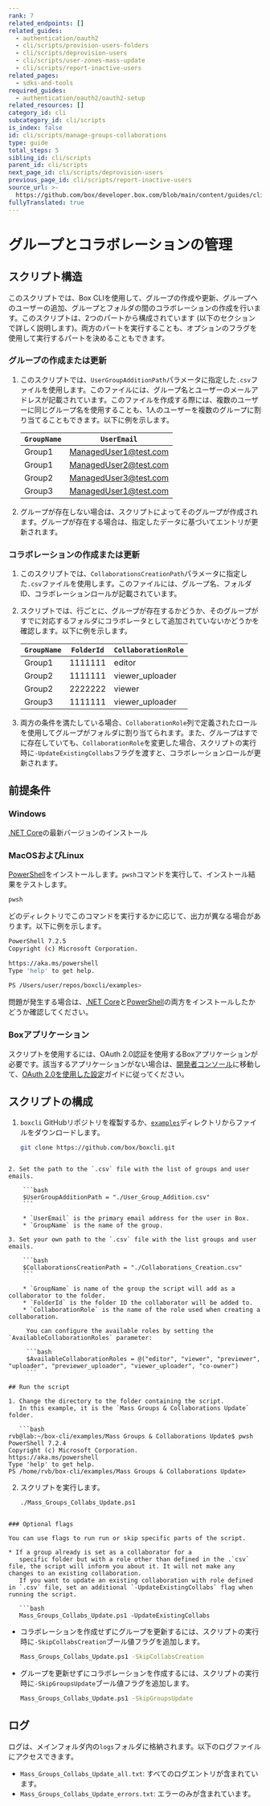 ```yaml
---
rank: 7
related_endpoints: []
related_guides:
  - authentication/oauth2
  - cli/scripts/provision-users-folders
  - cli/scripts/deprovision-users
  - cli/scripts/user-zones-mass-update
  - cli/scripts/report-inactive-users
related_pages:
  - sdks-and-tools
required_guides:
  - authentication/oauth2/oauth2-setup
related_resources: []
category_id: cli
subcategory_id: cli/scripts
is_index: false
id: cli/scripts/manage-groups-collaborations
type: guide
total_steps: 5
sibling_id: cli/scripts
parent_id: cli/scripts
next_page_id: cli/scripts/deprovision-users
previous_page_id: cli/scripts/report-inactive-users
source_url: >-
  https://github.com/box/developer.box.com/blob/main/content/guides/cli/scripts/manage-groups-collaborations.md
fullyTranslated: true
---
```

# グループとコラボレーションの管理

<!-- markdownlint-disable line-length -->

## スクリプト構造

このスクリプトでは、Box CLIを使用して、グループの作成や更新、グループへのユーザーの追加、グループとフォルダの間のコラボレーションの作成を行います。このスクリプトは、2つのパートから構成されています (以下のセクションで詳しく説明します)。両方のパートを実行することも、オプションのフラグを使用して実行するパートを決めることもできます。

### グループの作成または更新

1. このスクリプトでは、`UserGroupAdditionPath`パラメータに指定した`.csv`ファイルを使用します。このファイルには、グループ名とユーザーのメールアドレスが記載されています。このファイルを作成する際には、複数のユーザーに同じグループ名を使用することも、1人のユーザーを複数のグループに割り当てることもできます。以下に例を示します。

   | `GroupName` | `UserEmail`                                           |
   | ----------- | ----------------------------------------------------- |
   | Group1      | [ManagedUser1@test.com](mailto:ManagedUser1@test.com) |
   | Group1      | [ManagedUser2@test.com](mailto:ManagedUser2@test.com) |
   | Group2      | [ManagedUser3@test.com](mailto:ManagedUser3@test.com) |
   | Group3      | [ManagedUser1@test.com](mailto:ManagedUser1@test.com) |

2. グループが存在しない場合は、スクリプトによってそのグループが作成されます。グループが存在する場合は、指定したデータに基づいてエントリが更新されます。

### コラボレーションの作成または更新

1. このスクリプトでは、`CollaborationsCreationPath`パラメータに指定した`.csv`ファイルを使用します。このファイルには、グループ名、フォルダID、コラボレーションロールが記載されています。 

2. スクリプトでは、行ごとに、グループが存在するかどうか、そのグループがすでに対応するフォルダにコラボレータとして追加されていないかどうかを確認します。以下に例を示します。

   | `GroupName` | `FolderId` | `CollaborationRole` |
   | ----------- | ---------- | ------------------- |
   | Group1      | 1111111    | editor              |
   | Group2      | 1111111    | viewer_uploader     |
   | Group2      | 2222222    | viewer              |
   | Group3      | 1111111    | viewer_uploader     |

3. 両方の条件を満たしている場合、`CollaborationRole`列で定義されたロールを使用してグループがフォルダに割り当てられます。また、グループはすでに存在していても、`CollaborationRole`を変更した場合、スクリプトの実行時に`-UpdateExistingCollabs`フラグを渡すと、コラボレーションロールが更新されます。

## 前提条件

### Windows

[.NET Core](https://dotnet.microsoft.com/download)の最新バージョンのインストール

### MacOSおよびLinux

[PowerShell][pwsh]をインストールします。`pwsh`コマンドを実行して、インストール結果をテストします。

```bash
pwsh 
```

どのディレクトリでこのコマンドを実行するかに応じて、出力が異なる場合があります。以下に例を示します。

```bash
PowerShell 7.2.5
Copyright (c) Microsoft Corporation.

https://aka.ms/powershell
Type 'help' to get help.
    
PS /Users/user/repos/boxcli/examples> 
```

<message>

問題が発生する場合は、[.NET Core](https://dotnet.microsoft.com/download)と[PowerShell][pwsh]の両方をインストールしたかどうか確認してください。

</message>

### Boxアプリケーション

スクリプトを使用するには、OAuth 2.0認証を使用するBoxアプリケーションが必要です。該当するアプリケーションがない場合は、[開発者コンソール][console]に移動して、[OAuth 2.0を使用した設定][auth]ガイドに従ってください。

## スクリプトの構成

1. `boxcli` GitHubリポジトリを複製するか、[`examples`][examples]ディレクトリからファイルをダウンロードします。

   ```bash
   git clone https://github.com/box/boxcli.git
   ```

<!---->

````

2. Set the path to the `.csv` file with the list of groups and user emails.

    ```bash
    $UserGroupAdditionPath = "./User_Group_Addition.csv"
    ```

    * `UserEmail` is the primary email address for the user in Box. 
    * `GroupName` is the name of the group.

3. Set your own path to the `.csv` file with the list groups and user emails.

    ```bash
    $CollaborationsCreationPath = "./Collaborations_Creation.csv"
    ```

    * `GroupName` is name of the group the script will add as a collaborator to the folder. 
    * `FolderId` is the folder ID the collaborator will be added to.
    * `CollaborationRole` is the name of the role used when creating a collaboration.

     You can configure the available roles by setting the `AvailableCollaborationRoles` parameter:

     ```bash
     $AvailableCollaborationRoles = @("editor", "viewer", "previewer", "uploader", "previewer_uploader", "viewer_uploader", "co-owner")
     ```

## Run the script

1. Change the directory to the folder containing the script. 
   In this example, it is the `Mass Groups & Collaborations Update` folder.

   ```bash
rvb@lab:~/box-cli/examples/Mass Groups & Collaborations Update$ pwsh PowerShell 7.2.4
Copyright (c) Microsoft Corporation.
https://aka.ms/powershell
Type 'help' to get help.
PS /home/rvb/box-cli/examples/Mass Groups & Collaborations Update>
````

2. スクリプトを実行します。
   ```bash
   ./Mass_Groups_Collabs_Update.ps1
   ```

<!---->

````

### Optional flags

You can use flags to run run or skip specific parts of the script.

* If a group already is set as a collaborator for a
   specific folder but with a role other than defined in the .`csv` file, the script will inform you about it. It will not make any changes to an existing collaboration. 
   If you want to update an existing collaboration with role defined in `.csv` file, set an additional `-UpdateExistingCollabs` flag when running the script.
         
   ```bash
   Mass_Groups_Collabs_Update.ps1 -UpdateExistingCollabs
````

* コラボレーションを作成せずにグループを更新するには、スクリプトの実行時に`-SkipCollabsCreation`ブール値フラグを追加します。
  ```bash
  Mass_Groups_Collabs_Update.ps1 -SkipCollabsCreation
  ```

* グループを更新せずにコラボレーションを作成するには、スクリプトの実行時に`-SkipGroupsUpdate`ブール値フラグを追加します。
  ```bash
  Mass_Groups_Collabs_Update.ps1 -SkipGroupsUpdate
  ```

## ログ

ログは、メインフォルダ内の`logs`フォルダに格納されます。以下のログファイルにアクセスできます。

* `Mass_Groups_Collabs_Update_all.txt`: すべてのログエントリが含まれています。
* `Mass_Groups_Collabs_Update_errors.txt`: エラーのみが含まれています。

<!-- markdownlint-enable line-length -->

[examples]: https://github.com/box/boxcli/tree/main/examples

[pwsh]: https://docs.microsoft.com/en-us/powershell/scripting/install/installing-powershell?view=powershell-7.2

[quickstart]: g://cli/quick-start/create-oauth-app/

[console]: https://app.box.com/developers/console

[auth]: g://authentication/oauth2/oauth2-setup
